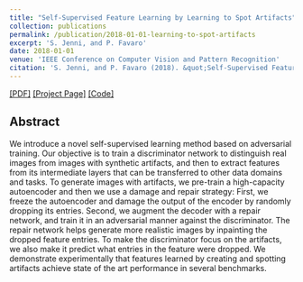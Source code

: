 ```yaml
---
title: "Self-Supervised Feature Learning by Learning to Spot Artifacts"
collection: publications
permalink: /publication/2018-01-01-learning-to-spot-artifacts
excerpt: 'S. Jenni, and P. Favaro'
date: 2018-01-01
venue: 'IEEE Conference on Computer Vision and Pattern Recognition'
citation: 'S. Jenni, and P. Favaro (2018). &quot;Self-Supervised Feature Learning by Learning to Spot Artifacts.&quot; <i>CVPR 2018</i>.'
---
```


 [[PDF]](https://arxiv.org/pdf/1806.05024.pdf) [[Project Page]](https://sjenni.github.io/LearningToSpotArtifacts/) [[Code]](https://github.com/sjenni/LearningToSpotArtifacts) 

## Abstract

We introduce a novel self-supervised learning method based on adversarial training. Our objective is to train a discriminator network to distinguish real images from images with synthetic artifacts, and then to extract features from its intermediate layers that can be transferred to other data domains and tasks. To generate images with artifacts, we pre-train a high-capacity autoencoder and then we use a damage and repair strategy: First, we freeze the autoencoder and damage the output of the encoder by randomly dropping its entries. Second, we augment the decoder with a repair network, and train it in an adversarial manner against the discriminator. The repair network helps generate more realistic images by inpainting the dropped feature entries. To make the discriminator focus on the artifacts, we also make it predict what entries in the feature were dropped. We demonstrate experimentally that features learned by creating and spotting artifacts achieve state of the art performance in several benchmarks.
